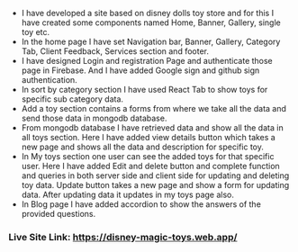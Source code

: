 - I have developed a site based on disney dolls toy store and for this I have created some components named Home, Banner, Gallery, single toy etc.
- In the home page I have set Navigation bar, Banner, Gallery, Category Tab, Client Feedback, Services section and footer.
- I have designed Login and registration Page and authenticate those page in Firebase. And I have added Google sign and github sign authentication. 
- In sort by category section I have used React Tab to show toys for specific sub category data.
- Add a toy section contains a forms from where we take all the data and send those data in mongodb database. 
- From mongodb database I have retrieved data and show all the data in all toys section. Here I have added view details button which takes a new page and shows all the data and description for specific toy. 
- In My toys section one user can see the added toys for that specific user. Here I have added Edit and delete button and complete function and queries in both server side and client side for updating and deleting toy data. Update button takes a new page and show a form for updating data. After updating data it updates in my toys page also. 
- In Blog page I have added accordion to show the answers of the provided questions. 


### Live Site Link: https://disney-magic-toys.web.app/